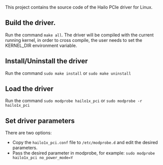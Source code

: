 This project contains the source code of the Hailo PCIe driver for Linux.

## Build the driver.
Run the command `make all`. The driver will be compiled with the current running
kernel, in order to cross compile, the user needs to set the KERNEL_DIR environment variable.
 
## Install/Uninstall the driver
 Run the command `sudo make install` or `sudo make uninstall`

## Load the driver
Run the command `sudo modprobe hailo1x_pci` or `sudo modprobe -r hailo1x_pci`

## Set driver parameters
There are two options:
- Copy the `hailo1x_pci.conf` file to `/etc/modprobe.d` and edit the desired parameters.
- Pass the desired parameter in modprobe, for example:
  `sudo modprobe hailo1x_pci no_power_mode=Y`

